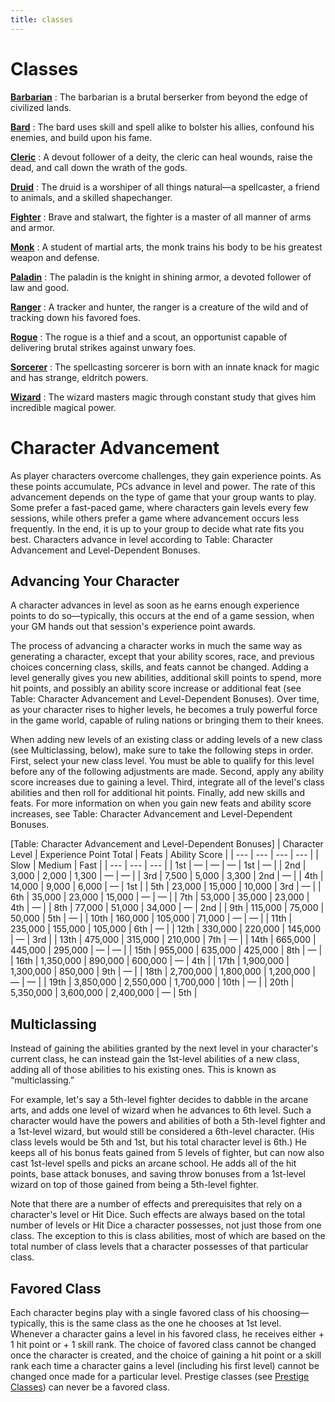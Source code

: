 ```yaml
---
title: classes
---
```

# Classes

**[Barbarian](classes_dir/barbarian.md#_barbarian)** : The barbarian is a brutal berserker from beyond the edge of civilized lands.

**[Bard](classes_dir/bard.md#_bard)** : The bard uses skill and spell alike to bolster his allies, confound his enemies, and build upon his fame.

**[Cleric](classes_dir/cleric.md#_cleric)** : A devout follower of a deity, the cleric can heal wounds, raise the dead, and call down the wrath of the gods.

**[Druid](classes_dir/druid.md#_druid)** : The druid is a worshiper of all things natural—a spellcaster, a friend to animals, and a skilled shapechanger.

**[Fighter](classes_dir/fighter.md#_fighter)** : Brave and stalwart, the fighter is a master of all manner of arms and armor.

**[Monk](classes_dir/monk.md#_monk)** : A student of martial arts, the monk trains his body to be his greatest weapon and defense.

**[Paladin](classes_dir/paladin.md#_paladin)** : The paladin is the knight in shining armor, a devoted follower of law and good.

**[Ranger](classes_dir/ranger.md#_ranger)** : A tracker and hunter, the ranger is a creature of the wild and of tracking down his favored foes.

**[Rogue](classes_dir/rogue.md#_rogue)** : The rogue is a thief and a scout, an opportunist capable of delivering brutal strikes against unwary foes.

**[Sorcerer](classes_dir/sorcerer.md#_sorcerer)** : The spellcasting sorcerer is born with an innate knack for magic and has strange, eldritch powers.

**[Wizard](classes_dir/wizard.md#_wizard)** : The wizard masters magic through constant study that gives him incredible magical power.

# Character Advancement

As player characters overcome challenges, they gain experience points. As these points accumulate, PCs advance in level and power. The rate of this advancement depends on the type of game that your group wants to play. Some prefer a fast-paced game, where characters gain levels every few sessions, while others prefer a game where advancement occurs less frequently. In the end, it is up to your group to decide what rate fits you best. Characters advance in level according to Table: Character Advancement and Level-Dependent Bonuses.

## Advancing Your Character

A character advances in level as soon as he earns enough experience points to do so—typically, this occurs at the end of a game session, when your GM hands out that session's experience point awards.

The process of advancing a character works in much the same way as generating a character, except that your ability scores, race, and previous choices concerning class, skills, and feats cannot be changed. Adding a level generally gives you new abilities, additional skill points to spend, more hit points, and possibly an ability score increase or additional feat (see Table: Character Advancement and Level-Dependent Bonuses). Over time, as your character rises to higher levels, he becomes a truly powerful force in the game world, capable of ruling nations or bringing them to their knees.

When adding new levels of an existing class or adding levels of a new class (see Multiclassing, below), make sure to take the following steps in order. First, select your new class level. You must be able to qualify for this level before any of the following adjustments are made. Second, apply any ability score increases due to gaining a level. Third, integrate all of the level's class abilities and then roll for additional hit points. Finally, add new skills and feats. For more information on when you gain new feats and ability score increases, see Table: Character Advancement and Level-Dependent Bonuses.

[Table: Character Advancement and Level-Dependent Bonuses]
| Character Level | Experience Point Total | Feats | Ability Score |
| --- | --- | --- | --- |
| Slow | Medium | Fast |
| --- | --- | --- |
| 1st | — | — | — | 1st | — |
| 2nd | 3,000 | 2,000 | 1,300 | — | — |
| 3rd | 7,500 | 5,000 | 3,300 | 2nd | — |
| 4th | 14,000 | 9,000 | 6,000 | — | 1st |
| 5th | 23,000 | 15,000 | 10,000 | 3rd | — |
| 6th | 35,000 | 23,000 | 15,000 | — | — |
| 7th | 53,000 | 35,000 | 23,000 | 4th | — |
| 8th | 77,000 | 51,000 | 34,000 | — | 2nd |
| 9th | 115,000 | 75,000 | 50,000 | 5th | — |
| 10th | 160,000 | 105,000 | 71,000 | — | — |
| 11th | 235,000 | 155,000 | 105,000 | 6th | — |
| 12th | 330,000 | 220,000 | 145,000 | — | 3rd |
| 13th | 475,000 | 315,000 | 210,000 | 7th | — |
| 14th | 665,000 | 445,000 | 295,000 | — | — |
| 15th | 955,000 | 635,000 | 425,000 | 8th | — |
| 16th | 1,350,000 | 890,000 | 600,000 | — | 4th |
| 17th | 1,900,000 | 1,300,000 | 850,000 | 9th | — |
| 18th | 2,700,000 | 1,800,000 | 1,200,000 | — | — |
| 19th | 3,850,000 | 2,550,000 | 1,700,000 | 10th | — |
| 20th | 5,350,000 | 3,600,000 | 2,400,000 | — | 5th |

## Multiclassing

Instead of gaining the abilities granted by the next level in your character's current class, he can instead gain the 1st-level abilities of a new class, adding all of those abilities to his existing ones. This is known as “multiclassing.”

For example, let's say a 5th-level fighter decides to dabble in the arcane arts, and adds one level of wizard when he advances to 6th level. Such a character would have the powers and abilities of both a 5th-level fighter and a 1st-level wizard, but would still be considered a 6th-level character. (His class levels would be 5th and 1st, but his total character level is 6th.) He keeps all of his bonus feats gained from 5 levels of fighter, but can now also cast 1st-level spells and picks an arcane school. He adds all of the hit points, base attack bonuses, and saving throw bonuses from a 1st-level wizard on top of those gained from being a 5th-level fighter.

Note that there are a number of effects and prerequisites that rely on a character's level or Hit Dice. Such effects are always based on the total number of levels or Hit Dice a character possesses, not just those from one class. The exception to this is class abilities, most of which are based on the total number of class levels that a character possesses of that particular class.

## Favored Class

Each character begins play with a single favored class of his choosing—typically, this is the same class as the one he chooses at 1st level. Whenever a character gains a level in his favored class, he receives either + 1 hit point or + 1 skill rank. The choice of favored class cannot be changed once the character is created, and the choice of gaining a hit point or a skill rank each time a character gains a level (including his first level) cannot be changed once made for a particular level. Prestige classes (see [Prestige Classes](prestigeClasses.md)) can never be a favored class.


